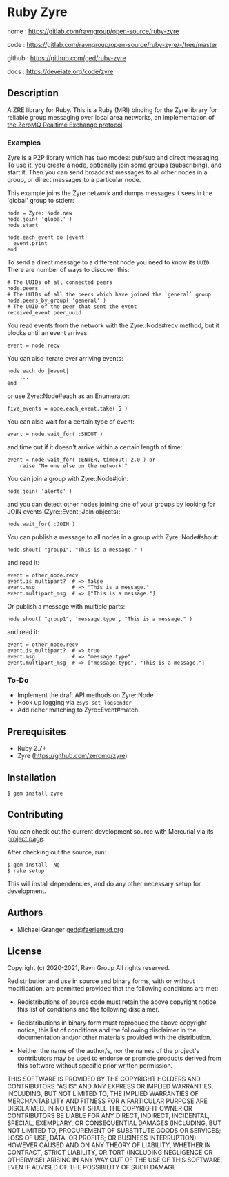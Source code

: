 # Ruby Zyre

home
: https://gitlab.com/ravngroup/open-source/ruby-zyre

code
: https://gitlab.com/ravngroup/open-source/ruby-zyre/-/tree/master

github
: https://github.com/ged/ruby-zyre

docs
: https://deveiate.org/code/zyre


## Description

A ZRE library for Ruby. This is a Ruby (MRI) binding for the Zyre library for
reliable group messaging over local area networks, an implementation of [the ZeroMQ Realtime Exchange protocol][ZRE].


### Examples

Zyre is a P2P library which has two modes: pub/sub and direct messaging. To use it, you create a node, optionally join some groups (subscribing), and start it. Then you can send broadcast messages to all other nodes in a group, or direct messages to a particular node.

This example joins the Zyre network and dumps messages it sees in the 'global' group to stderr:

    node = Zyre::Node.new
    node.join( 'global' )
    node.start
    
    node.each_event do |event|
      event.print
    end

To send a direct message to a different node you need to know its `UUID`. There are number of ways to discover this:

    # The UUIDs of all connected peers
    node.peers
    # The UUIDs of all the peers which have joined the `general` group
    node.peers_by_group( 'general' )
    # The UUID of the peer that sent the event
    received_event.peer_uuid

You read events from the network with the Zyre::Node#recv method, but it blocks until an event arrives:

    event = node.recv

You can also iterate over arriving events:

    node.each do |event|
        ...
    end

or use Zyre::Node#each as an Enumerator:

    five_events = node.each_event.take( 5 )

You can also wait for a certain type of event:

    event = node.wait_for( :SHOUT )

and time out if it doesn't arrive within a certain length of time:

    event = node.wait_for( :ENTER, timeout: 2.0 ) or
        raise "No one else on the network!"

You can join a group with Zyre::Node#join:

    node.join( 'alerts' )

and you can detect other nodes joining one of your groups by looking for JOIN events (Zyre::Event::Join objects):

    node.wait_for( :JOIN )

You can publish a message to all nodes in a group with Zyre::Node#shout:

    node.shout( "group1", "This is a message." )

and read it:

    event = other_node.recv
    event.is_multipart?  # => false
    event.msg            # => "This is a message."
    event.multipart_msg  # => ["This is a message."]


Or publish a message with multiple parts:

    node.shout( "group1", 'message.type', "This is a message." )

and read it:

    event = other_node.recv
    event.is_multipart?  # => true
    event.msg            # => "message.type"
    event.multipart_msg  # => ["message.type", "This is a message."]


### To-Do

* Implement the draft API methods on Zyre::Node
* Hook up logging via `zsys_set_logsender`
* Add richer matching to Zyre::Event#match.

## Prerequisites

* Ruby 2.7+
* Zyre (https://github.com/zeromq/zyre)


## Installation

    $ gem install zyre


## Contributing

You can check out the current development source with Mercurial via its
[project page](https://gitlab.com/ravngroup/open-source/ruby-zyre).

After checking out the source, run:

    $ gem install -Ng
    $ rake setup

This will install dependencies, and do any other necessary setup for
development.


## Authors

- Michael Granger <ged@faeriemud.org>


## License

Copyright (c) 2020-2021, Ravn Group
All rights reserved.

Redistribution and use in source and binary forms, with or without
modification, are permitted provided that the following conditions are met:

* Redistributions of source code must retain the above copyright notice,
  this list of conditions and the following disclaimer.

* Redistributions in binary form must reproduce the above copyright notice,
  this list of conditions and the following disclaimer in the documentation
  and/or other materials provided with the distribution.

* Neither the name of the author/s, nor the names of the project's
  contributors may be used to endorse or promote products derived from this
  software without specific prior written permission.

THIS SOFTWARE IS PROVIDED BY THE COPYRIGHT HOLDERS AND CONTRIBUTORS "AS IS"
AND ANY EXPRESS OR IMPLIED WARRANTIES, INCLUDING, BUT NOT LIMITED TO, THE
IMPLIED WARRANTIES OF MERCHANTABILITY AND FITNESS FOR A PARTICULAR PURPOSE ARE
DISCLAIMED. IN NO EVENT SHALL THE COPYRIGHT OWNER OR CONTRIBUTORS BE LIABLE
FOR ANY DIRECT, INDIRECT, INCIDENTAL, SPECIAL, EXEMPLARY, OR CONSEQUENTIAL
DAMAGES (INCLUDING, BUT NOT LIMITED TO, PROCUREMENT OF SUBSTITUTE GOODS OR
SERVICES; LOSS OF USE, DATA, OR PROFITS; OR BUSINESS INTERRUPTION) HOWEVER
CAUSED AND ON ANY THEORY OF LIABILITY, WHETHER IN CONTRACT, STRICT LIABILITY,
OR TORT (INCLUDING NEGLIGENCE OR OTHERWISE) ARISING IN ANY WAY OUT OF THE USE
OF THIS SOFTWARE, EVEN IF ADVISED OF THE POSSIBILITY OF SUCH DAMAGE.


[ZRE]: https://rfc.zeromq.org/spec/36/

